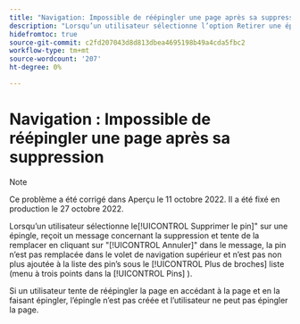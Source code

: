 ```yaml
---
title: "Navigation: Impossible de réépingler une page après sa suppression."
description: "Lorsqu’un utilisateur sélectionne l’option Retirer une épingle sur une épingle, reçoit un message concernant la suppression et tente de la remplacer en cliquant sur Annuler dans le message, la épingle n’est pas remplacée dans la barre de navigation supérieure, ni ajoutée à la liste des épingles située sous la liste Plus de pinslist (menu à trois points dans la zone Epingles). Si un utilisateur tente de réépingler la page en accédant à la page et en l’épinglant, l’épinglant, la page, l’épingle n’épingle n’est pas créé, et l’utilisateur ne peut pas épingler la page."
hidefromtoc: true
source-git-commit: c2fd207043d8d813dbea4695198b49a4cda5fbc2
workflow-type: tm+mt
source-wordcount: '207'
ht-degree: 0%

---
```



# Navigation : Impossible de réépingler une page après sa suppression

>[!NOTE]
>
>Ce problème a été corrigé dans Aperçu le 11 octobre 2022. Il a été fixé en production le 27 octobre 2022.

Lorsqu’un utilisateur sélectionne le[!UICONTROL Supprimer le pin]&quot; sur une épingle, reçoit un message concernant la suppression et tente de la remplacer en cliquant sur &quot;[!UICONTROL Annuler]&quot; dans le message, la pin n’est pas remplacée dans le volet de navigation supérieur et n’est pas non plus ajoutée à la liste des pin’s sous le [!UICONTROL Plus de broches] liste (menu à trois points dans la [!UICONTROL Pins] ).

Si un utilisateur tente de réépingler la page en accédant à la page et en la faisant épingler, l’épingle n’est pas créée et l’utilisateur ne peut pas épingler la page.

